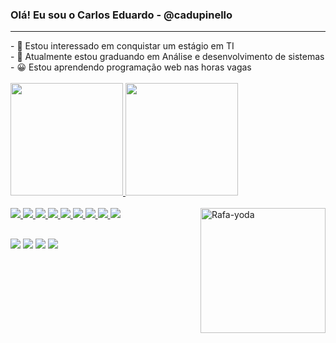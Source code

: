 <h3> Olá! Eu sou o Carlos Eduardo - @cadupinello </h3> <hr>
- 👀 Estou interessado em conquistar um estágio em TI <br>
- 🌱 Atualmente estou graduando em Análise e desenvolvimento de sistemas  <br>
- 😀 Estou aprendendo programação web nas horas vagas  <br>
<br>

<div>
  <a href="https://github.com/ca">
  <img height="180em" src="https://github-readme-stats.vercel.app/api?username=carloseduardo&show_icons=true&theme=radical&include_all_commits=true&count_private=true"/>
  <img height="180em" src="https://github-readme-stats.vercel.app/api/top-langs/?username=carloseduardo&layout=compact&langs_count=7&theme=radical"/>
</div>
<br>
<img src="https://img.icons8.com/color/48/000000/html-5--v1.png"/>
<img src="https://img.icons8.com/color/48/000000/css3.png"/>
<img src="https://img.icons8.com/color/48/000000/javascript--v2.png"/>
<img src="https://img.icons8.com/color/48/000000/bootstrap.png"/>
<img src="https://img.icons8.com/color/48/000000/wordpress.png"/>
<img src="https://img.icons8.com/color/48/000000/php.png"/>
<img src="https://img.icons8.com/color/48/000000/java-coffee-cup-logo--v1.png"/>
<img src="https://img.icons8.com/color/48/000000/c-programming.png"/>
<img src="https://img.icons8.com/color/48/000000/mysql-logo.png"/>
<img align="right" alt="Rafa-yoda" src="https://media3.giphy.com/media/UYmY3vRnWpHHO/giphy.gif?cid=ecf05e47xps76sjyz6r1l91llse3manmxrbzibvk3oqoykck&rid=giphy.gif&ct=g" height="200" width="200">

##

 <a href = "mailto:carlospinello4030@gmail.com"><img src="https://img.shields.io/badge/-Gmail-%23333?style=for-the-badge&logo=gmail&logoColor=white" target="_blank"></a>
 <a href="https://www.linkedin.com/in/carlos-eduardo-9ba041156" target="_blank"><img src="https://img.shields.io/badge/-LinkedIn-%230077B5?style=for-the-badge&logo=linkedin&logoColor=white" target="_blank"></a> 
<a href="https://www.facebook.com/cadurodrigues4030/" target="_blank"><img src="https://img.shields.io/badge/Facebook-1877F2?style=for-the-badge&logo=facebook&logoColor=white" target="_blank"></a> 
<a href="https://api.whatsapp.com/send?phone=5511957944402&text=carloseduardo" target="_blank"><img src="https://img.shields.io/badge/WhatsApp-25D366?style=for-the-badge&logo=whatsapp&logoColor=white" target="_blank"></a> 


